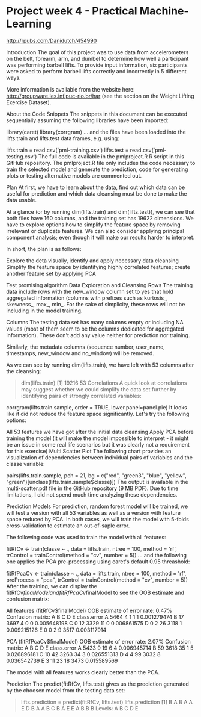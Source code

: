 # Project week 4 -  Practical Machine-Learning
http://rpubs.com/Danidutch/454990

Introduction
The goal of this project was to use data from accelerometers on the belt, forearm, arm, and dumbel to determine how well a participant was performing barbell lifts. To provide input information, six participants were asked to perform barbell lifts correctly and incorrectly in 5 different ways.

More information is available from the website here: http://groupware.les.inf.puc-rio.br/har (see the section on the Weight Lifting Exercise Dataset).

About the Code Snippets
The snippets in this document can be executed sequentially assuming the following libraries have been imported:

library(caret)
library(corrgram)
... and the files have been loaded into the lifts.train and lifts.test data frames, e.g. using:

lifts.train = read.csv('pml-training.csv')
lifts.test  = read.csv('pml-testing.csv')
The full code is available in the pmlproject.R R script in this GitHub repository. The pmlproject.R file only includes the code necessary to train the selected model and generate the prediction, code for generating plots or testing alternative models are commented out.

Plan
At first, we have to learn about the data, find out which data can be useful for prediction and which data cleansing must be done to make the data usable.

At a glance (or by running dim(lifts.train) and dim(lifts.test)), we can see that both files have 160 columns, and the training set has 19622 dimensions. We have to explore options how to simplify the feature space by removing irrelevant or duplicate features. We can also consider applying principal component analysis; even though it will make our results harder to interpret.

In short, the plan is as follows:

Explore the deta visually, identify and apply necessary data cleansing
Simplify the feature space by identifying highly correlated features;
create another feature set by applying PCA

Test promising algorithm
Data Exploration and Cleansing
Rows
The training data include rows with the new_window column set to yes that hold aggregated information (columns with prefixes such as kurtosis_, skewness_, max_, min_. For the sake of simplicity, these rows will not be including in the model training.

Columns
The testing data set has many columns empty or including NA values (most of them seem to be the columns dedicated for aggregated information). These don't add any value neither for prediction nor training.

Similarly, the metadata columns (sequence number, user_name, timestamps, new_window and no_window) will be removed.

As we can see by running dim(lifts.train), we have left with 53 columns after the cleansing:

> dim(lifts.train)
[1] 19216    53
Correlations
A quick look at correlations may suggest whether we could simplify the data set further by identifying pairs of strongly correlated variables:

corrgram(lifts.train.sample, order = TRUE, lower.panel=panel.pie)
It looks like it did not reduce the feature space significantly. Let's try the following options:

All 53 features we have got after the initial data cleansing
Apply PCA before training the model (it will make the model impossible to interpret - it might be an issue in some real life scenarios but it was clearly not a requirement for this exercise)
Multi Scatter Plot
The following chart provides an visualization of dependencies between individual pairs of variables and the classe variable:

pairs(lifts.train.sample, pch = 21,
    bg = c("red", "green3", "blue", "yellow", "green")[unclass(lifts.train.sample$classe)])
The output is available in the multi-scatter.pdf file in the GitHub repository (9 MB PDF). Due to time limitations, I did not spend much time analyzing these dependencies.

Prediction Models
For prediction, random forest model will be trained, we will test a version with all 53 variables as well as a version with feature space reduced by PCA. In both cases, we will train the model with 5-folds cross-validation to estimate an out-of-saple error.

The following code was used to train the model with all features:

fitRfCv <- train(classe ~ ., data = lifts.train, ntree = 100, method = 'rf',
    trControl = trainControl(method = "cv", number = 5))
... and the following one applies the PCA pre-processing using caret's default 0.95 threashold:

fitRfPcaCv <- train(classe ~ ., data = lifts.train, ntree = 100, method = 'rf',
    preProcess = "pca", trControl = trainControl(method = "cv", number = 5))
After the training, we can display the fitRfCv$finalModel and fitRfPcaCv$finalModel to see the OOB estimate and confusion matrix:

All features (fitRfCv$finalModel) OOB estimate of error rate: 0.47% Confusion matrix: A B C D E class.error A 5464 4 1 1 1 0.001279474 B 17 3697 4 0 0 0.005648198 C 0 12 3329 11 0 0.006861575 D 0 2 26 3118 1 0.009215126 E 0 0 2 9 3517 0.003117914

PCA (fitRfPcaCv$finalModel) OOB estimate of error rate: 2.07% Confusion matrix: A B C D E class.error A 5433 9 19 6 4 0.006945714 B 59 3618 35 1 5 0.026896181 C 10 42 3263 34 3 0.026551313 D 4 4 99 3032 8 0.036542739 E 3 11 23 18 3473 0.015589569

The model with all features works clearly better than the PCA.

Prediction
The predict(fitRfCv, lifts.test) gives us the prediction generated by the choosen model from the testing data set:

> lifts.prediction = predict(fitRfCv, lifts.test)
> lifts.prediction
 [1] B A B A A E D B A A B C B A E E A B B B
Levels: A B C D E
